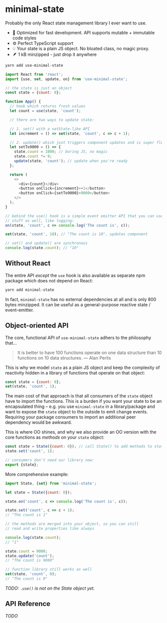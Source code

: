 # minimal-state

Probably the only React state management library I ever want to use.

- 🚀 Optimized for fast development. API supports mutable + immutable code styles
- ⚙️ Perfect TypeScript support
- 💡 Your state is a plain JS object. No bloated class, no magic proxy.
- 🪶 1 kB minzipped - just drop it anywhere

```sh
yarn add use-minimal-state
```

```js
import React from 'react';
import {use, set, update, on} from 'use-minimal-state';

// the state is just an object
const state = {count: 0};

function App() {
  // hook which returns fresh values
  let count = use(state, 'count');

  // there are two ways to update state:

  // 1. set() with a setState-like API
  let increment = () => set(state, 'count', c => c + 1);

  // 2. update() which just triggers component updates and is super flexible
  let setTo9000 = () => {
    state.count = 1000; // boring JS, no magic
    state.count *= 9;
    update(state, 'count'); // update when you're ready
  };

  return (
    <>
      <div>{count}</div>
      <button onClick={increment}>+1</button>
      <button onClick={setTo9000}>9000</button>
    </>
  );
}

// behind the use() hook is a simple event emitter API that you can use for other
// stuff as well, like logging:
on(state, 'count', c => console.log('The count is', c));

set(state, 'count', 10); // "The count is 10", updates component

// set() and update() are synchronous
console.log(state.count); // "10"
```

## Without React

The entire API _except_ the `use` hook is also available as separate npm package which does not depend on React:

```sh
yarn add minimal-state
```

In fact, `minimal-state` has no external dependencies at all and is only 800 bytes minzipped. It can be useful as a general-purpose reactive state / event-emitter.

## Object-oriented API

The core, functional API of `use-minimal-state` adhers to the philosophy that...

> It is better to have 100 functions operate on one data structure than 10 functions on 10 data structures. — Alan Perlis

This is why we model `state` as a plain JS object and keep the complexity of reactivity hidden in a library of functions that operate on that object:

```js
const state = {count: 0};
set(state, 'count', 1);
```

The main cost of that approach is that all consumers of the `state` object have to import the functions. This is a burden if you want your state to be an encapsulated thing – e.g. you use `minimal-state` in a library/package and want to expose the `state` object to the outside to emit change events. Requiring your package consumers to import an additional peer dependency would be awkward.

This is where OO shines, and why we also provide an OO version with the core functions as _methods_ on your `state` object:

```js
const state = State({count: 0}); // call State() to add methods to state
state.set('count', 1);

// consumers don't need our library now:
export {state};
```

More comprehensive example:

```js
import State, {set} from 'minimal-state';

let state = State({count: 0});

state.on('count', c => console.log('The count is', c));

state.set('count', c => c + 1);
// "The count is 1"

// the methods are merged into your object, so you can still
// read and write properties like always

console.log(state.count);
// "1"

state.count = 9000;
state.update('count');
// "The count is 9000"

// function library still works as well
set(state, 'count', 0);
// "The count is 0"
```

_TODO: `.use()` is not on the State object yet._

## API Reference

_TODO_
